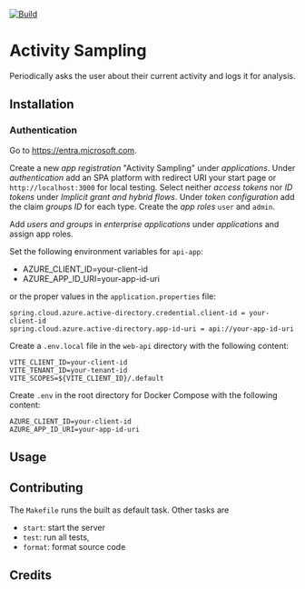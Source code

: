 [![Build](https://github.com/falkoschumann/activity-sampling/actions/workflows/build.yml/badge.svg)](https://github.com/falkoschumann/activity-sampling/actions/workflows/build.yml)

# Activity Sampling

Periodically asks the user about their current activity and logs it for
analysis.

## Installation

### Authentication

Go to https://entra.microsoft.com.

Create a new _app registration_ "Activity Sampling" under _applications_. Under
_authentication_ add an SPA platform with redirect URI your start page or
`http://localhost:3000` for local testing. Select neither _access tokens_ nor
_ID tokens_ under _Implicit grant and hybrid flows_. Under _token configuration_
add the claim _groups ID_ for each type. Create the _app roles_ `user` and
`admin`.

Add _users and groups_ in _enterprise applications_ under _applications_ and
assign app roles.

Set the following environment variables for `api-app`:

- AZURE_CLIENT_ID=your-client-id
- AZURE_APP_ID_URI=your-app-id-uri

or the proper values in the `application.properties` file:

```properties
spring.cloud.azure.active-directory.credential.client-id = your-client-id
spring.cloud.azure.active-directory.app-id-uri = api://your-app-id-uri
```

Create a `.env.local` file in the `web-api` directory with the following
content:

```env
VITE_CLIENT_ID=your-client-id
VITE_TENANT_ID=your-tenant-id
VITE_SCOPES=${VITE_CLIENT_ID}/.default
```

Create `.env` in the root directory for Docker Compose with the following
content:

```env
AZURE_CLIENT_ID=your-client-id
AZURE_APP_ID_URI=your-app-id-uri
```

## Usage

## Contributing

The `Makefile` runs the built as default task. Other tasks are

- `start`: start the server
- `test`: run all tests,
- `format`: format source code

## Credits
